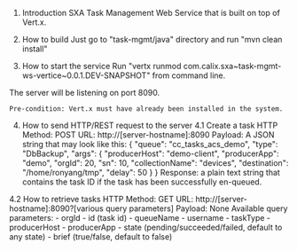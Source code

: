 1. Introduction
SXA Task Management Web Service that is built on top of Vert.x.

2. How to build
Just go to "task-mgmt/java" directory and run "mvn clean install"

3. How to start the service
Run "vertx runmod com.calix.sxa~task-mgmt-ws-vertice~0.0.1.DEV-SNAPSHOT" from command line.

The server will be listening on port 8090.

    Pre-condition: Vert.x must have already been installed in the system.

4. How to send HTTP/REST request to the server
4.1 Create a task
 HTTP Method: POST
 URL: http://[server-hostname]:8090
 Payload:   A JSON string that may look like this:
 {
     "queue": "cc_tasks_acs_demo",
     "type": "DbBackup",
     "args": {
             "producerHost": "demo-client",
             "producerApp": "demo",
             "orgId": 20,
             "sn": 10,
             "collectionName": "devices",
             "destination": "/home/ronyang/tmp",
             "delay": 50
     }
 }
 Response: a plain text string that contains the task ID if the task has been successfully en-queued.

4.2 How to retrieve tasks
 HTTP Method: GET
 URL: http://[server-hostname]:8090?[various query parameters]
 Payload:   None
 Available query parameters:
            - orgId
            - id   (task id)
            - queueName
            - username
            - taskType
            - producerHost
            - producerApp
            - state (pending/succeeded/failed, default to any state)
            - brief (true/false, default to false)